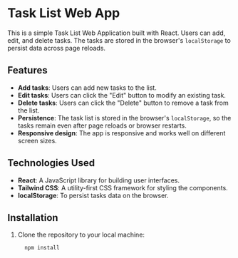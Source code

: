 # Task List Web App

This is a simple Task List Web Application built with React. Users can add, edit, and delete tasks. The tasks are stored in the browser's `localStorage` to persist data across page reloads.

## Features

- **Add tasks**: Users can add new tasks to the list.
- **Edit tasks**: Users can click the "Edit" button to modify an existing task.
- **Delete tasks**: Users can click the "Delete" button to remove a task from the list.
- **Persistence**: The task list is stored in the browser's `localStorage`, so the tasks remain even after page reloads or browser restarts.
- **Responsive design**: The app is responsive and works well on different screen sizes.

## Technologies Used

- **React**: A JavaScript library for building user interfaces.
- **Tailwind CSS**: A utility-first CSS framework for styling the components.
- **localStorage**: To persist tasks data on the browser.

## Installation

1. Clone the repository to your local machine:

   ```bash
     npm install
